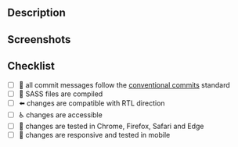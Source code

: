 ## Description
<!-- a summary of the changes introduced by this PR and the motivation behind them -->

## Screenshots
<!-- (optional) when applicable, please include some screenshots or gifs that illustrate the changes -->

## Checklist
- [ ] :green_book: all commit messages follow the [conventional commits](https://conventionalcommits.org/) standard
- [ ] :nail_care: SASS files are compiled
- [ ] :arrow_left: changes are compatible with RTL direction
- [ ] :wheelchair: changes are accessible
- [ ] :memo: changes are tested in Chrome, Firefox, Safari and Edge
- [ ] :iphone: changes are responsive and tested in mobile
